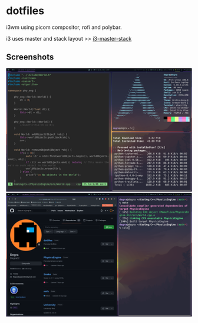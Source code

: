 # dotfiles
i3wm using picom compositor, rofi and polybar.

i3 uses master and stack layout >> [i3-master-stack](https://github.com/windwp/i3-master-stack)

## Screenshots
![image-1](./screenshots/current-i3.png)
![image-2](./screenshots/current-i3-2.png)
